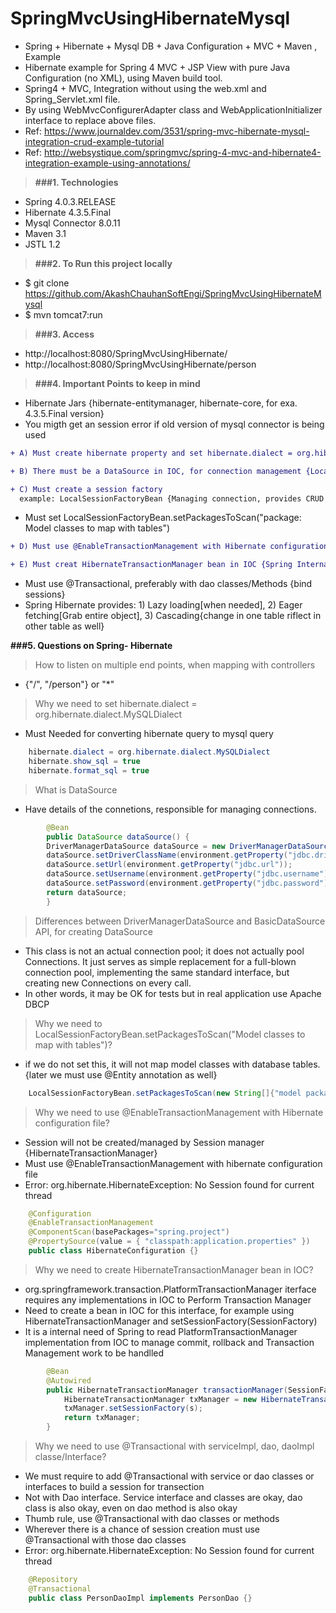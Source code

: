 # SpringMvcUsingHibernateMysql

* Spring + Hibernate + Mysql DB + Java Configuration + MVC + Maven , Example
* Hibernate example for Spring 4 MVC + JSP View with pure Java Configuration (no XML), using Maven build tool.
* Spring4 + MVC, Integration without using the web.xml and Spring_Servlet.xml file. 
* By using WebMvcConfigurerAdapter class and WebApplicationInitializer interface to replace above files.
* Ref: https://www.journaldev.com/3531/spring-mvc-hibernate-mysql-integration-crud-example-tutorial
* Ref: http://websystique.com/springmvc/spring-4-mvc-and-hibernate4-integration-example-using-annotations/

> **###1. Technologies**
* Spring 4.0.3.RELEASE
* Hibernate 4.3.5.Final
* Mysql Connector 8.0.11
* Maven 3.1
* JSTL 1.2

> **###2. To Run this project locally**
* $ git clone https://github.com/AkashChauhanSoftEngi/SpringMvcUsingHibernateMysql
* $ mvn tomcat7:run

> **###3.  Access** 
* http://localhost:8080/SpringMvcUsingHibernate/
* http://localhost:8080/SpringMvcUsingHibernate/person

> **###4.  Important Points to keep in mind**
* Hibernate Jars {hibernate-entitymanager, hibernate-core, for exa. 4.3.5.Final version}
* You migth get an session error if old version of mysql connector is being used
```diff
+ A) Must create hibernate property and set hibernate.dialect = org.hibernate.dialect.xx {xx:-> MySQLDialect}
```
```diff
+ B) There must be a DataSource in IOC, for connection management {LocalSessionFactoryBean}
```
```diff
+ C) Must create a session factory
  example: LocalSessionFactoryBean {Managing connection, provides CRUD and extra fun}
```
* Must set LocalSessionFactoryBean.setPackagesToScan("package: Model classes to map with tables")
```diff
+ D) Must use @EnableTransactionManagement with Hibernate configuration class
```
```diff
+ E) Must creat HibernateTransactionManager bean in IOC {Spring Internal use}
```
* Must use @Transactional, preferably with dao classes/Methods {bind sessions}
* Spring Hibernate provides: 1) Lazy loading[when needed], 2) Eager fetching[Grab entire object], 3) Cascading{change in one table riflect in other table as well} 

**###5.  Questions on Spring- Hibernate**
> How to listen on multiple end points, when mapping with controllers
* {"/", "/person"} or "*"

> Why we need to set hibernate.dialect = org.hibernate.dialect.MySQLDialect
* Must Needed for converting hibernate query to mysql query
```java
	hibernate.dialect = org.hibernate.dialect.MySQLDialect
	hibernate.show_sql = true
	hibernate.format_sql = true
```

> What is DataSource
* Have details of the connetions, responsible for managing connections.
```java
    	@Bean
    	public DataSource dataSource() {
		DriverManagerDataSource dataSource = new DriverManagerDataSource();
		dataSource.setDriverClassName(environment.getProperty("jdbc.driverClassName"));
		dataSource.setUrl(environment.getProperty("jdbc.url"));
		dataSource.setUsername(environment.getProperty("jdbc.username"));
		dataSource.setPassword(environment.getProperty("jdbc.password"));
		return dataSource;
    	}
```

> Differences between DriverManagerDataSource and BasicDataSource API, for creating DataSource
* This class is not an actual connection pool; it does not actually pool Connections. It just serves as simple replacement for a full-blown connection pool, implementing the same standard interface, but creating new Connections on every call.
* In other words, it may be OK for tests but in real application use Apache DBCP

> Why we need to LocalSessionFactoryBean.setPackagesToScan("Model classes to map with tables")?
* if we do not set this, it will not map model classes with database tables. {later we must use @Entity annotation as well}
```java
	LocalSessionFactoryBean.setPackagesToScan(new String[]{"model package location"});
```

> Why we need to use @EnableTransactionManagement with Hibernate configuration file?
* Session will not be created/managed by Session manager {HibernateTransactionManager}
* Must use @EnableTransactionManagement with hibernate configuration file
* Error: org.hibernate.HibernateException: No Session found for current thread
```java
	@Configuration
	@EnableTransactionManagement
	@ComponentScan(basePackages="spring.project")
	@PropertySource(value = { "classpath:application.properties" })
	public class HibernateConfiguration {}
```

> Why we need to create HibernateTransactionManager bean in IOC?
* org.springframework.transaction.PlatformTransactionManager iterface requires any implementations in IOC to Perform Transaction Manager
* Need to create a bean in IOC for this interface, for example using HibernateTransactionManager and setSessionFactory(SessionFactory)
* It is a internal need of Spring to read PlatformTransactionManager implementation from IOC to manage commit, rollback and Transaction Management work to be handlled
```java
    	@Bean
    	@Autowired
    	public HibernateTransactionManager transactionManager(SessionFactory s) {
       		HibernateTransactionManager txManager = new HibernateTransactionManager();
       		txManager.setSessionFactory(s);
       		return txManager;
    	}
```

> Why we need to use @Transactional with serviceImpl, dao, daoImpl classe/Interface?
* We must require to add @Transactional with service or dao classes or interfaces to build a session for transection
* Not with Dao interface. Service interface and classes are okay, dao class is also okay, even on dao method is also okay
* Thumb rule, use @Transactional with dao classes or methods
* Wherever there is a chance of session creation must use @Transactional with those dao classes
* Error: org.hibernate.HibernateException: No Session found for current thread
```java
	@Repository
	@Transactional
	public class PersonDaoImpl implements PersonDao {}
```
